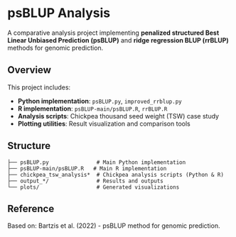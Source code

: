# psBLUP Analysis

A comparative analysis project implementing **penalized structured Best Linear Unbiased Prediction (psBLUP)** and **ridge regression BLUP (rrBLUP)** methods for genomic prediction.

## Overview

This project includes:
- **Python implementation**: `psBLUP.py`, `improved_rrblup.py`
- **R implementation**: `psBLUP-main/psBLUP.R`, `rrBLUP.R`
- **Analysis scripts**: Chickpea thousand seed weight (TSW) case study
- **Plotting utilities**: Result visualization and comparison tools

## Structure

```
├── psBLUP.py               # Main Python implementation
├── psBLUP-main/psBLUP.R   # Main R implementation  
├── chickpea_tsw_analysis*  # Chickpea analysis scripts (Python & R)
├── output_*/               # Results and outputs
└── plots/                  # Generated visualizations
```

## Reference

Based on: Bartzis et al. (2022) - psBLUP method for genomic prediction. 